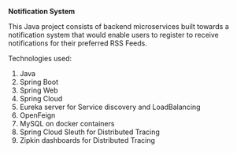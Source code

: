 **Notification System**

This Java project consists of backend microservices built towards a notification
system that would enable users to register to receive notifications
for their preferred RSS Feeds.

Technologies used:
1. Java
2. Spring Boot
3. Spring Web
4. Spring Cloud
5. Eureka server for Service discovery and LoadBalancing
6. OpenFeign
7. MySQL on docker containers
8. Spring Cloud Sleuth for Distributed Tracing
9. Zipkin dashboards for Distributed Tracing